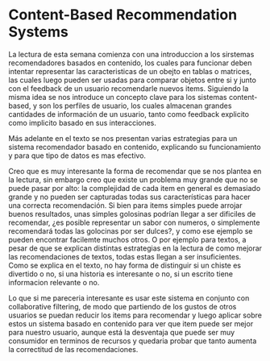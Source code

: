 # Content-Based Recommendation Systems
La lectura de esta semana comienza con una introduccion a los sirstemas recomendadores basados en contenido, los cuales para funcionar deben intentar representar 
las caracteristicas de un obejto en tablas o matrices, las cuales luego pueden ser usadas para comparar objetos entre si y junto con el feedback de un usuario
recomendarle nuevos items. Siguiendo la misma idea se nos introduce un concepto clave para los sistemas content-based, y son los perfiles de usuario, los cuales
almacenan grandes cantidades de información de un usuario, tanto como feedback explicito como implicito basado en sus interacciones.

 Más adelante en el texto se nos presentan varias estrategias para un sistema recomendador basado en contenido, explicando su funcionamiento y para que tipo de 
datos es mas efectivo.

 Creo que es muy interesante la forma de recomendar que se nos plantea en la lectura, sin embargo creo que existe un problema muy grande que no se puede pasar por alto:
la complejidad de cada item en general es demasiado grande y no pueden ser capturadas todas sus características para hacer una correcta recomendación. Si bien
para items simples puede arrojar buenos resultados, unas simples golosinas podrían llegar a ser dificiles de recomendar, ¿es posible representar un sabor con numeros, o 
simplemente recomendará todas las golocinas por ser dulces?, y como ese ejemplo se pueden encontrar facilemte muchos otros. O por ejemplo para textos, a pesar de que se
explican distintas estrategias en la lectura de como mejorar las recomendaciones de textos, todas estas llegan a ser insuficientes. Como se explica en el texto, no hay forma 
de distinguir si un chiste es divertido o no, si una historia es interesante o no, si un escrito tiene informacion relevante o no.

  Lo que si me pareceria interesante es usar este sistema en conjunto con collaborative filtering, de modo que partiendo de los gustos de otros usuarios se puedan reducir 
los items para recomendar y luego aplicar sobre estos un sistema basado en contenido para ver que item puede ser mejor para nuestro usuario, aunque está la desventaja que
puede ser muy consumidor en terminos de recursos y quedaria probar que tanto aumenta la correctitud de las recomendaciones.
